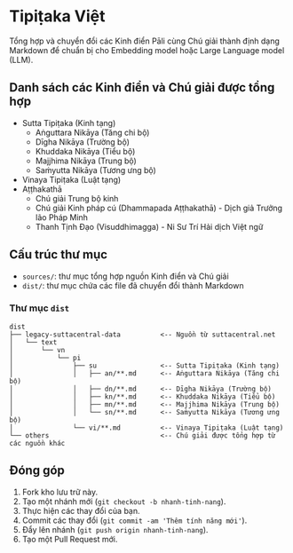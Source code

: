 # Tipiṭaka Việt

Tổng hợp và chuyển đổi các Kinh điển Pāli cùng Chú giải thành định dạng Markdown để chuẩn bị cho Embedding model hoặc Large Language model (LLM).

## Danh sách các Kinh điển và Chú giải được tổng hợp

- Sutta Tipiṭaka (Kinh tạng)
  - Aṅguttara Nikāya (Tăng chi bộ)
  - Dīgha Nikāya (Trường bộ)
  - Khuddaka Nikāya (Tiểu bộ)
  - Majjhima Nikāya (Trung bộ)
  - Saṁyutta Nikāya (Tương ưng bộ)
- Vinaya Tipiṭaka (Luật tạng)
- Aṭṭhakathā
  - Chú giải Trung bộ kinh
  - Chú giải Kinh pháp cú (Dhammapada Aṭṭhakathā) - Dịch giả Trưởng lão Pháp Minh
  - Thanh Tịnh Đạo (Visuddhimagga) - Ni Sư Trí Hải dịch Việt ngữ

## Cấu trúc thư mục

- `sources/`: thư mục tổng hợp nguồn Kinh điển và Chú giải
- `dist/`: thư mục chứa các file đã chuyển đổi thành Markdown

### Thư mục `dist`

```
dist
├── legacy-suttacentral-data          <-- Nguồn từ suttacentral.net
│   └── text
│       └── vn
│           └── pi
│               ├── su                <-- Sutta Tipiṭaka (Kinh tạng)
│               │   ├── an/**.md      <-- Aṅguttara Nikāya (Tăng chi bộ)
│               │   ├── dn/**.md      <-- Dīgha Nikāya (Trường bộ)
│               │   ├── kn/**.md      <-- Khuddaka Nikāya (Tiểu bộ)
│               │   ├── mn/**.md      <-- Majjhima Nikāya (Trung bộ)
│               │   └── sn/**.md      <-- Saṁyutta Nikāya (Tương ưng bộ)
│               └── vi/**.md          <-- Vinaya Tipiṭaka (Luật tạng)
└── others                            <-- Chú giải được tổng hợp từ các nguồn khác
```

## Đóng góp

1. Fork kho lưu trữ này.
2. Tạo một nhánh mới (`git checkout -b nhanh-tinh-nang`).
3. Thực hiện các thay đổi của bạn.
4. Commit các thay đổi (`git commit -am 'Thêm tính năng mới'`).
5. Đẩy lên nhánh (`git push origin nhanh-tinh-nang`).
6. Tạo một Pull Request mới.
